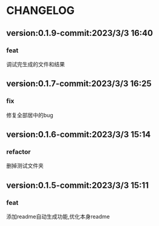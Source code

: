 # CHANGELOG 


## version:0.1.9-commit:2023/3/3  16:40 
### feat 

调试完生成的文件和结果



## version:0.1.7-commit:2023/3/3  16:25 
### fix 

修复全部居中的bug



## version:0.1.6-commit:2023/3/3  15:14 
### refactor 

删掉测试文件夹



## version:0.1.5-commit:2023/3/3  15:11 
### feat 

添加readme自动生成功能,优化本身readme







  